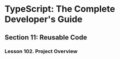 # TypeScript: The Complete Developer's Guide

## Section 11: Reusable Code

### Lesson 102. Project Overview
